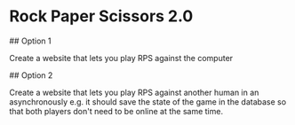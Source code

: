 # Rock Paper Scissors 2.0

## Option 1

Create a website that lets you play RPS against the computer

## Option 2

Create a website that lets you play RPS against another human in an asynchronously e.g. it should save the state of the game in the database so that both players don't need to be online at the same time. 


